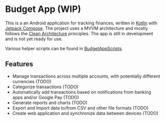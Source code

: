 # Budget App (WIP)

This is a an Android application for tracking finances, written in [Kotlin](https://kotlinlang.org/)
with [Jetpack Compose](https://developer.android.com/develop/ui/compose). The
project uses a MVVM architecture and mostly follows
the [Clean Architecture](https://developer.android.com/topic/architecture) principles. The app is
still in development and is not yet ready for use.

Various helper scripts can be found
in [BudgetAppScripts](https://github.com/HaGeza/BudgetAppScripts).

## Features

- Manage transactions across multiple accounts, with potentially different currencies (TODO)
- Categorize transactions (TODO)
- Automatically add transactions based on notifications from banking apps and/or Google Pay (TODO)
- Generate reports and charts (TODO)
- Export and Import data to/from CSV and other file formats (TODO)
- Create web application and synchronize data between devices (TODO)
